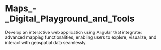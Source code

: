 # Maps_-_Digital_Playground_and_Tools
Develop an interactive web application using Angular that integrates advanced mapping functionalities, enabling users to explore, visualize, and interact with geospatial data seamlessly.
